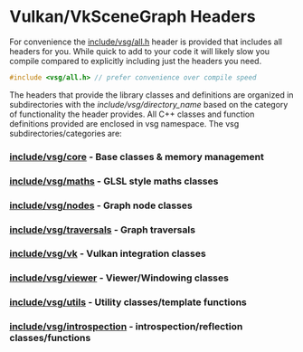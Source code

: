# Vulkan/VkSceneGraph Headers
For convenience the [include/vsg/all.h](all.h) header is provided that includes all headers for you.  While quick to add to your code it will likely slow you compile compared to explicitly including just the headers you need.

```C++
#include <vsg/all.h> // prefer convenience over compile speed
```

The headers that provide the library classes and definitions are organized in subdirectories with the *include/vsg/directory_name* based on the category of functionality the header provides.  All C++ classes and function definitions provided are enclosed in vsg namespace.  The vsg subdirectories/categories are:

### [include/vsg/core](core/) - Base classes & memory management

### [include/vsg/maths](maths/) - GLSL style maths classes

### [include/vsg/nodes](nodes/) - Graph node classes 

### [include/vsg/traversals](traversals/) - Graph traversals

### [include/vsg/vk](vk/) - Vulkan integration classes

### [include/vsg/viewer](viewer/) - Viewer/Windowing classes

### [include/vsg/utils](utils/) - Utility classes/template functions

### [include/vsg/introspection](introspection) - introspection/reflection classes/functions